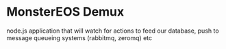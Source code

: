 # MonsterEOS Demux

node.js application that will watch for actions to feed our database, push to message queueing systems (rabbitmq, zeromq) etc